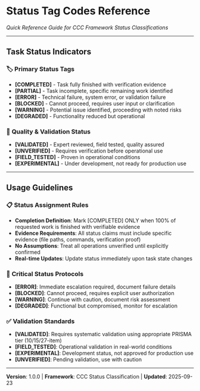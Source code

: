 # Status Tag Codes Reference
*Quick Reference Guide for CCC Framework Status Classifications*

---

## Task Status Indicators

### 🏷️ **Primary Status Tags**
- **[COMPLETED]** - Task fully finished with verification evidence
- **[PARTIAL]** - Task incomplete, specific remaining work identified
- **[ERROR]** - Technical failure, system error, or validation failure
- **[BLOCKED]** - Cannot proceed, requires user input or clarification
- **[WARNING]** - Potential issue identified, proceeding with noted risks
- **[DEGRADED]** - Functionality reduced but operational

### 🎯 **Quality & Validation Status**
- **[VALIDATED]** - Expert reviewed, field tested, quality assured
- **[UNVERIFIED]** - Requires verification before operational use
- **[FIELD_TESTED]** - Proven in operational conditions
- **[EXPERIMENTAL]** - Under development, not ready for production use

---

## Usage Guidelines

### 📋 **Status Assignment Rules**
- **Completion Definition**: Mark [COMPLETED] ONLY when 100% of requested work is finished with verifiable evidence
- **Evidence Requirements**: All status claims must include specific evidence (file paths, commands, verification proof)
- **No Assumptions**: Treat all operations unverified until explicitly confirmed
- **Real-time Updates**: Update status immediately upon task state changes

### 🚨 **Critical Status Protocols**
- **[ERROR]**: Immediate escalation required, document failure details
- **[BLOCKED]**: Cannot proceed, requires explicit user authorization
- **[WARNING]**: Continue with caution, document risk assessment
- **[DEGRADED]**: Functional but compromised, monitor for escalation

### ✅ **Validation Standards**
- **[VALIDATED]**: Requires systematic validation using appropriate PRISMA tier (10/15/27-item)
- **[FIELD_TESTED]**: Operational validation in real-world conditions
- **[EXPERIMENTAL]**: Development status, not approved for production use
- **[UNVERIFIED]**: Pending validation, use with caution

---

**Version**: 1.0.0 | **Framework**: CCC Status Classification | **Updated**: 2025-09-23